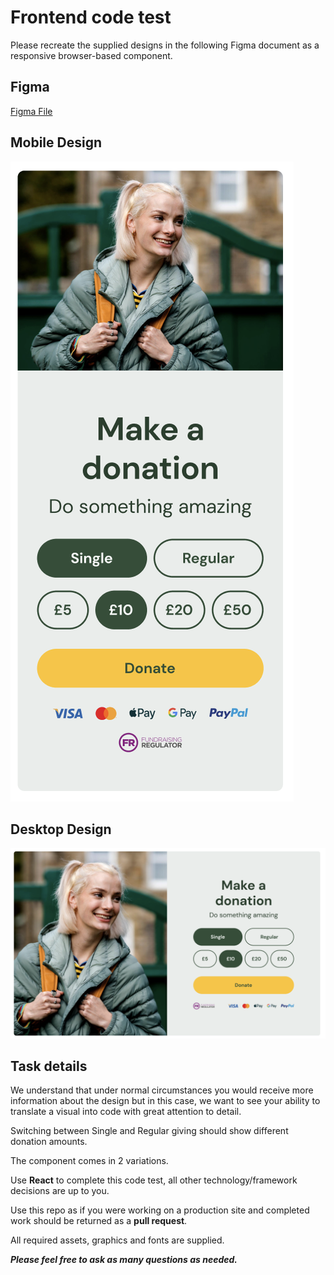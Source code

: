 # Frontend code test


Please recreate the supplied designs in the following Figma document as a responsive browser-based component.

## Figma
[Figma File](https://www.figma.com/file/DunSOdxhEBTbYsBwRCHMSP/Hatch-Donation-Component?type=design&node-id=0%3A1&mode=design&t=cZxC18vcHP0wZTg2-1)

## Mobile Design

![Mobile Design](designs/mobile.png)

## Desktop Design

![Desktop Design](designs/desktop.png)


## Task details
We understand that under normal circumstances you would receive more information about the design but in this case, we want to see your ability to translate a visual into code with great attention to detail.

Switching between Single and Regular giving should show different donation amounts.

The component comes in 2 variations.

Use **React** to complete this code test, all other technology/framework decisions are up to you.

Use this repo as if you were working on a production site and completed work should be returned as a **pull request**.

All required assets, graphics and fonts are supplied.

***Please feel free to ask as many questions as needed.***


